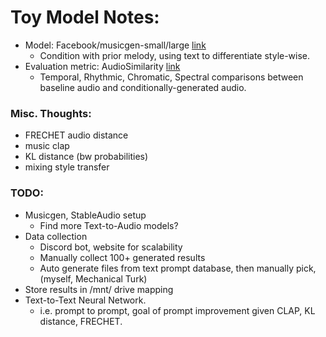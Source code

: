# Toy Model Notes:

- Model: Facebook/musicgen-small/large [link](https://huggingface.co/facebook/musicgen-small)
    - Condition with prior melody, using text to differentiate style-wise.
- Evaluation metric: AudioSimilarity [link](https://github.com/markstent/audio-similarity/blob/main/audio_similarity/audio_similarity.py)
    - Temporal, Rhythmic, Chromatic, Spectral comparisons between baseline audio and conditionally-generated audio.


### Misc. Thoughts:
- FRECHET audio distance
- music clap
- KL distance (bw probabilities)
- mixing style transfer


### TODO:
- Musicgen, StableAudio setup
    - Find more Text-to-Audio models?
- Data collection
    - Discord bot, website for scalability
    - Manually collect 100+ generated results
    - Auto generate files from text prompt database, then manually pick, (myself, Mechanical Turk)
- Store results in /mnt/ drive mapping
- Text-to-Text Neural Network.
    - i.e. prompt to prompt, goal of prompt improvement given CLAP, KL distance, FRECHET.
